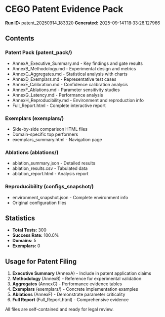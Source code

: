 # CEGO Patent Evidence Pack

**Run ID:** patent_20250914_183320
**Generated:** 2025-09-14T18:33:28.127966

## Contents

### Patent Pack (patent_pack/)
- AnnexA_Executive_Summary.md - Key findings and gate results
- AnnexB_Methodology.md - Experimental design and metrics
- AnnexC_Aggregates.md - Statistical analysis with charts
- AnnexD_Exemplars.md - Representative test cases
- AnnexE_Calibration.md - Confidence calibration analysis
- AnnexF_Ablations.md - Parameter sensitivity studies
- AnnexG_Latency.md - Performance analysis
- AnnexH_Reproducibility.md - Environment and reproduction info
- Full_Report.html - Complete interactive report

### Exemplars (exemplars/)
- Side-by-side comparison HTML files
- Domain-specific top performers
- exemplars_summary.html - Navigation page

### Ablations (ablations/)
- ablation_summary.json - Detailed results
- ablation_results.csv - Tabulated data
- ablation_report.html - Analysis report

### Reproducibility (configs_snapshot/)
- environment_snapshot.json - Complete environment info
- Original configuration files

## Statistics
- **Total Tests:** 300
- **Success Rate:** 100.0%
- **Domains:** 5
- **Exemplars:** 0

## Usage for Patent Filing

1. **Executive Summary** (AnnexA) - Include in patent application claims
2. **Methodology** (AnnexB) - Reference for experimental validation
3. **Aggregates** (AnnexC) - Performance evidence tables
4. **Exemplars** (exemplars/) - Concrete implementation examples
5. **Ablations** (AnnexF) - Demonstrate parameter criticality
6. **Full Report** (Full_Report.html) - Comprehensive evidence

All files are self-contained and ready for legal review.
